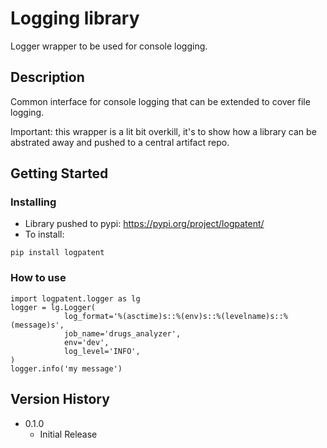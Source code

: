 # Logging library

Logger wrapper to be used for console logging.

## Description

Common interface for console logging that can be extended to cover file logging.

Important: this wrapper is a lit bit overkill, it's to show how a library can be abstrated away and pushed to a central artifact repo.

## Getting Started

### Installing
* Library pushed to pypi: https://pypi.org/project/logpatent/
* To install:

```
pip install logpatent
```

### How to use
```
import logpatent.logger as lg
logger = lg.Logger(
            log_format='%(asctime)s::%(env)s::%(levelname)s::%(message)s',
            job_name='drugs_analyzer',
            env='dev',
            log_level='INFO',
)
logger.info('my message')
```

## Version History
* 0.1.0
    * Initial Release

